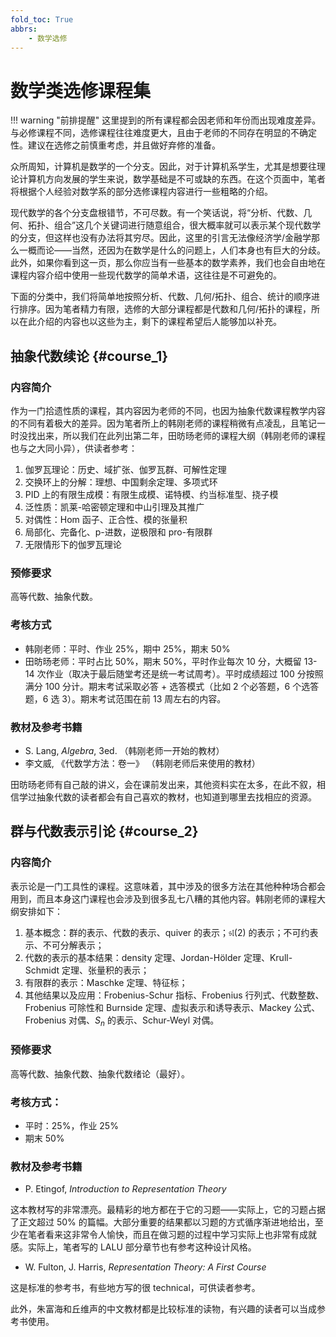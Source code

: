 ```yaml
---
fold_toc: True
abbrs:
    - 数学选修
---
```


# 数学类选修课程集

!!! warning "前排提醒"
    这里提到的所有课程都会因老师和年份而出现难度差异。与必修课程不同，选修课程往往难度更大，且由于老师的不同存在明显的不确定性。建议在选修之前慎重考虑，并且做好弃修的准备。

众所周知，计算机是数学的一个分支。因此，对于计算机系学生，尤其是想要往理论计算机方向发展的学生来说，数学基础是不可或缺的东西。在这个页面中，笔者将根据个人经验对数学系的部分选修课程内容进行一些粗略的介绍。

现代数学的各个分支盘根错节，不可尽数。有一个笑话说，将“分析、代数、几何、拓扑、组合”这几个关键词进行随意组合，很大概率就可以表示某个现代数学的分支，但这样也没有办法将其穷尽。因此，这里的引言无法像经济学/金融学那么一概而论——当然，还因为在数学是什么的问题上，人们本身也有巨大的分歧。此外，如果你看到这一页，那么你应当有一些基本的数学素养，我们也会自由地在课程内容介绍中使用一些现代数学的简单术语，这往往是不可避免的。

下面的分类中，我们将简单地按照分析、代数、几何/拓扑、组合、统计的顺序进行排序。因为笔者精力有限，选修的大部分课程都是代数和几何/拓扑的课程，所以在此介绍的内容也以这些为主，剩下的课程希望后人能够加以补充。

## 抽象代数续论 {#course_1}

### 内容简介

作为一门拾遗性质的课程，其内容因为老师的不同，也因为抽象代数课程教学内容的不同有着极大的差异。因为笔者所上的韩刚老师的课程稍微有点凌乱，且笔记一时没找出来，所以我们在此列出第二年，田昉旸老师的课程大纲（韩刚老师的课程也与之大同小异），供读者参考：

1. 伽罗瓦理论：历史、域扩张、伽罗瓦群、可解性定理
2. 交换环上的分解：理想、中国剩余定理、多项式环
3. PID 上的有限生成模：有限生成模、诺特模、约当标准型、挠子模
4. 泛性质：凯莱-哈密顿定理和中山引理及其推广
5. 对偶性：Hom 函子、正合性、模的张量积
6. 局部化、完备化、p-进数，逆极限和 pro-有限群
7. 无限情形下的伽罗瓦理论

### 预修要求

高等代数、抽象代数。

### 考核方式

- 韩刚老师：平时、作业 25%，期中 25%，期末 50%
- 田昉旸老师：平时占比 50%，期末 50%，平时作业每次 10 分，大概留 13-14 次作业（取决于最后随堂考还是统一考试周考）。平时成绩超过 100 分按照满分 100 分计。期末考试采取必答 + 选答模式（比如 2 个必答题，6 个选答题，6 选 3）。期末考试范围在前 13 周左右的内容。

### 教材及参考书籍

- S. Lang, *Algebra*, 3ed. （韩刚老师一开始的教材）
- 李文威, 《代数学方法：卷一》 （韩刚老师后来使用的教材）

田昉旸老师有自己敲的讲义，会在课前发出来，其他资料实在太多，在此不叙，相信学过抽象代数的读者都会有自己喜欢的教材，也知道到哪里去找相应的资源。

## 群与代数表示引论 {#course_2}
### 内容简介

表示论是一门工具性的课程。这意味着，其中涉及的很多方法在其他种种场合都会用到，而且本身这门课程也会涉及到很多乱七八糟的其他内容。韩刚老师的课程大纲安排如下：

1. 基本概念：群的表示、代数的表示、quiver 的表示；$\mathfrak{sl}(2)$ 的表示；不可约表示、不可分解表示；
2. 代数的表示的基本结果：density 定理、Jordan-Hölder 定理、Krull-Schmidt 定理、张量积的表示；
3. 有限群的表示：Maschke 定理、特征标；
4. 其他结果以及应用：Frobenius-Schur 指标、Frobenius 行列式、代数整数、Frobenius 可除性和 Burnside 定理、虚拟表示和诱导表示、Mackey 公式、Frobenius 对偶、$S_n$ 的表示、Schur-Weyl 对偶。

### 预修要求

高等代数、抽象代数、抽象代数绪论（最好）。

### 考核方式：

- 平时：25%，作业 25%
- 期末 50%

### 教材及参考书籍

- P. Etingof, *Introduction to Representation Theory*

这本教材写的非常漂亮。最精彩的地方都在于它的习题——实际上，它的习题占据了正文超过 50% 的篇幅。大部分重要的结果都以习题的方式循序渐进地给出，至少在笔者看来这非常令人愉快，而且在做习题的过程中学习实际上也非常有成就感。实际上，笔者写的 LALU 部分章节也有参考这种设计风格。

- W. Fulton, J. Harris, *Representation Theory: A First Course*

这是标准的参考书，有些地方写的很 technical，可供读者参考。

此外，朱富海和丘维声的中文教材都是比较标准的读物，有兴趣的读者可以当成参考书使用。
